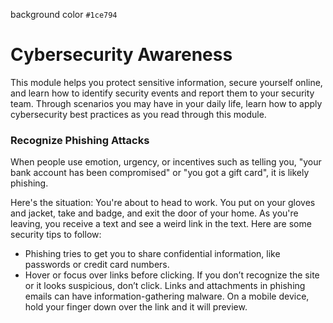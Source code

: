 background color `#1ce794`

# Cybersecurity Awareness

This module helps you protect sensitive information, secure yourself online,
and learn how to identify security events and report them to your security team.
Through scenarios you may have in your daily life, learn how to apply cybersecurity best practices
as you read through this module.

### Recognize Phishing Attacks

When people use emotion, urgency, or incentives such as telling you, "your bank account has been compromised" or "you got a gift card", it is likely phishing.

Here's the situation: You're about to head to work. You put on your gloves and jacket, take and badge, and exit the door of your home. As you're leaving, you receive a text and see a weird link in the text. Here are some security tips to follow:

 * Phishing tries to get you to share confidential information, like passwords or credit card numbers.
 * Hover or focus over links before clicking. If you don’t recognize the site or it looks suspicious, don’t click. Links and attachments in phishing emails can have information-gathering malware. On a mobile device, hold your finger down over the link and it will preview.
